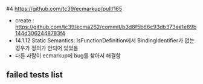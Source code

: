 #4 https://github.com/tc39/ecmarkup/pull/165
- create : https://github.com/tc39/ecma262/commit/b3d8f5b66c93db373ee1e89b144d3062448783f4
- 14.1.12 Static Semantics: IsFunctionDefinition에서 BindingIdentifier가 없는
  경우가 정의가 안되어 있었음
- 다른 사람이 ecmarkup에 bug를 찾아서 해결함

## failed tests list
